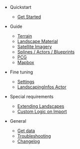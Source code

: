 - Quickstart

  - [Get Started](get-started.md?id=get-started)

- Guide

  - [Terrain](heights.md?id=heights)
  - [Landscape Material](landcover.md?id=landcover)
  - [Satellite Imagery](satellite?id=satellite)
  - [Splines / Actors / Blueprints](props.md?id=props)
  - [PCG](vegetation.md?id=vegetation)
  - [Mapbox](mapbox.md?id=mapbox)

- Fine tuning

  - [Settings](settings.md?id=settings)
  - [LandscapingInfos Actor](landscapinginfos.md?id=landscapinginfos-actor)

- Special requirements

  - [Extending Landscapes](extend_landscape.md?id=extending-landscapes)
  - [Custom Logic on Import](landscapingvectorinterface.md?id=custom-logic-on-vector-data)

- General

  - [Get data](get-data.md?id=get-data)
  - [Troubleshooting](troubleshooting.md?id=troubleshooting)
  - [Changelog](changelog.md?id=changelog)
